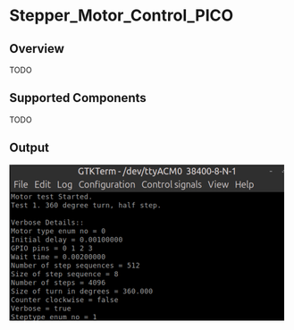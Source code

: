 # Stepper_Motor_Control_PICO

## Overview

TODO

## Supported Components

TODO

## Output 

![ op ](https://github.com/gavinlyonsrepo/Stepper_Motor_Control_PICO/blob/main/extra/images/output.png)





